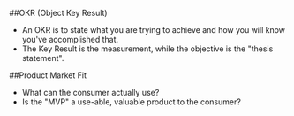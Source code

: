 ##OKR (Object Key Result)

* An OKR is to state what you are trying to achieve and how you will know you've accomplished that.
* The Key Result is the measurement, while the objective is the "thesis statement".

##Product Market Fit

* What can the consumer actually use?
* Is the "MVP" a use-able, valuable product to the consumer?
